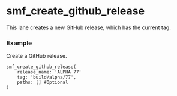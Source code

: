 # smf_create_github_release

This lane creates a new GitHub release, which has the current tag. 

### Example
Create a GitHub release.
```
smf_create_github_release(
    release_name: 'ALPHA 77'
    tag: 'build/alpha/77',
    paths: [] #Optional
)
``` 
